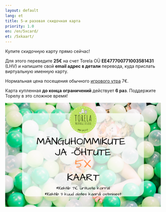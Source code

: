```yaml
---
layout: default
lang: et
title: 5-и разовая скидочная карта
priority: 1.0
en: /en/5xcard/
et: /5xkaart/
---
```


Купите скидочную карту прямо сейчас!

Для этого переведите **25€** на счет Torela OÜ **EE477700771003581431** (LHV) и напишите свой **email адрес в детали** перевода, куда прислать виртуальную именную карту.

Нормальная цена посещения обычного [игрового утра](/ru/events/) 7€.

Карта купленная **до конца ограничений** действует **6 раз**. Поддержите Торелу в это сложное время!

![kaart](/syndmused/5x-kaart.png "Образец карты")
